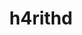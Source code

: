 ---
title: h4rithd
github: https://github.com/h4rithd
mode: dark
transition: 1s
score: 65.2
archetype:
- Badges | Tags | Icons
- Minimalistic
---